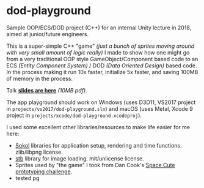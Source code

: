 # dod-playground

Sample OOP/ECS/DOD project (C++) for an internal Unity lecture in 2018, aimed at junior/future engineers.

This is a super-simple C++ "game" _(just a bunch of sprites moving around with very small amount of logic really)_ I made to
show how one might go from a very traditional OOP style GameObject/Component based code to an ECS _(Entity Component System)_ /
DOD _(Data Oriented Design)_ based code. In the process making it run 10x faster, initialize 5x faster, and saving 100MB of memory
in the process.

Talk [**slides are here**](http://aras-p.info/texts/files/2018Academy%20-%20ECS-DoD.pdf) _(10MB pdf)_.

The app playground should work on Windows (uses D3D11, VS2017 project in `projects/vs2017/dod-playground.sln`) and
macOS (uses Metal, Xcode 9 project in `projects/xcode/dod-playground.xcodeproj`).

I used some excellent other libraries/resources to make life easier for me here:

* [Sokol](https://github.com/floooh/sokol) libraries for application setup, rendering and time functions. zlib/libpng license.
* [stb](https://github.com/nothings/stb) library for image loading. mit/unlicense license.
* Sprites used by "the game" I took from Dan Cook's [Space Cute prototyping challenge](http://www.lostgarden.com/2007/03/spacecute-prototyping-challenge.html).
* tested pg